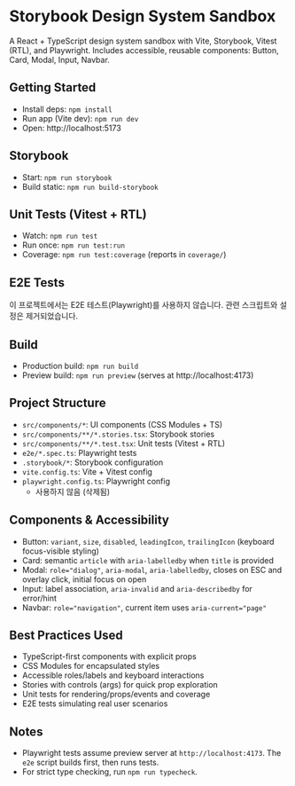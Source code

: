 # Storybook Design System Sandbox

A React + TypeScript design system sandbox with Vite, Storybook, Vitest (RTL), and Playwright. Includes accessible, reusable components: Button, Card, Modal, Input, Navbar.

## Getting Started

- Install deps: `npm install`
- Run app (Vite dev): `npm run dev`
- Open: http://localhost:5173

## Storybook

- Start: `npm run storybook`
- Build static: `npm run build-storybook`

## Unit Tests (Vitest + RTL)

- Watch: `npm run test`
- Run once: `npm run test:run`
- Coverage: `npm run test:coverage` (reports in `coverage/`)

## E2E Tests

이 프로젝트에서는 E2E 테스트(Playwright)를 사용하지 않습니다.
관련 스크립트와 설정은 제거되었습니다.

## Build

- Production build: `npm run build`
- Preview build: `npm run preview` (serves at http://localhost:4173)

## Project Structure

- `src/components/*`: UI components (CSS Modules + TS)
- `src/components/**/*.stories.tsx`: Storybook stories
- `src/components/**/*.test.tsx`: Unit tests (Vitest + RTL)
- `e2e/*.spec.ts`: Playwright tests
- `.storybook/*`: Storybook configuration
- `vite.config.ts`: Vite + Vitest config
- `playwright.config.ts`: Playwright config
  - 사용하지 않음 (삭제됨)

## Components & Accessibility

- Button: `variant`, `size`, `disabled`, `leadingIcon`, `trailingIcon` (keyboard focus-visible styling)
- Card: semantic `article` with `aria-labelledby` when `title` is provided
- Modal: `role="dialog"`, `aria-modal`, `aria-labelledby`, closes on ESC and overlay click, initial focus on open
- Input: label association, `aria-invalid` and `aria-describedby` for error/hint
- Navbar: `role="navigation"`, current item uses `aria-current="page"`

## Best Practices Used

- TypeScript-first components with explicit props
- CSS Modules for encapsulated styles
- Accessible roles/labels and keyboard interactions
- Stories with controls (args) for quick prop exploration
- Unit tests for rendering/props/events and coverage
- E2E tests simulating real user scenarios

## Notes

- Playwright tests assume preview server at `http://localhost:4173`. The `e2e` script builds first, then runs tests.
- For strict type checking, run `npm run typecheck`.
